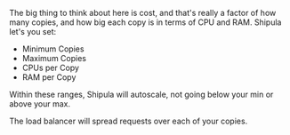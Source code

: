 


The big thing to think about here is cost, and that's really a factor of how many copies, and how big each copy is in terms of CPU and RAM.
Shipula let's you set:
* Minimum Copies
* Maximum Copies
* CPUs per Copy
* RAM per Copy

Within these ranges, Shipula will autoscale, not going below your min or above your max.

The load balancer will spread requests over each of your copies.